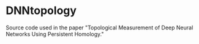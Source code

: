 # DNNtopology
Source code used in the paper "Topological Measurement of Deep Neural Networks Using Persistent Homology."

